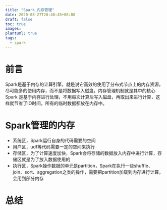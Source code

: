 ```yaml
---
title: "Spark_内存管理"
date: 2020-08-27T20:40:45+08:00
draft: false
toc: true
images:
plantuml: true
tags:
  - spark
---
```


# 前言

Spark是基于内存的计算引擎，就是说它高效的使用了分布式节点上的内存资源，尽可能多的使用内存，而不是将数据写入磁盘。内存管理机制就是其中的核心Spark 是基于内存进行处理，不用每次计算后写入磁盘，再取出来进行计算，这样就节省了IO时间，所有的临时数据都放在内存中。

# Spark管理的内存

- 系统区，Spark运行自身的代码需要的空间
- 用户区，udf等代码需要一定的空间来执行
- 存储区，为了计算速度加快，Spark会将存储的数据放入内存中进行计算，存储区就是为了放入数据使用的
- 执行区，Spark操作数据的单元是partition，Spark在执行一些shuffle、join、sort、aggregation之类的操作，需要把partition加载到内存进行计算，会用到部分内存


# 总结
